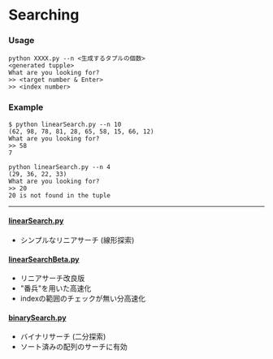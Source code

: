 # Searching

### Usage
```
python XXXX.py --n <生成するタプルの個数>
<generated tupple>
What are you looking for?
>> <target number & Enter>
>> <index number>
```

### Example
```
$ python linearSearch.py --n 10
(62, 98, 78, 81, 28, 65, 58, 15, 66, 12)
What are you looking for?
>> 58
7
```
```
python linearSearch.py --n 4
(29, 36, 22, 33)
What are you looking for?
>> 20
20 is not found in the tuple

```

---

#### [linearSearch.py](https://github.com/Wotipati/dataStructuresAndAlgorithms/blob/master/Searching/linearSearch.py)
- シンプルなリニアサーチ (線形探索)

#### [linearSearchBeta.py](https://github.com/Wotipati/dataStructuresAndAlgorithms/blob/master/Searching/linearSearchBeta.py)
- リニアサーチ改良版
- "番兵"を用いた高速化
- indexの範囲のチェックが無い分高速化

#### [binarySearch.py](https://github.com/Wotipati/dataStructuresAndAlgorithms/blob/master/Searching/binarySearch.py)
- バイナリサーチ (二分探索)
- ソート済みの配列のサーチに有効
